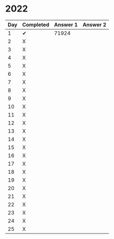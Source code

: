 # 2022

| Day | Completed | Answer 1 | Answer 2 |
|-----|---------|----------|----------|
| 1   | ✔       | 71924    |          |
| 2   | X       |          |          |
| 3   | X       |          |          |
| 4   | X       |          |          |
| 5   | X       |          |          |
| 6   | X       |          |          |
| 7   | X       |          |          |
| 8   | X       |          |          |
| 9   | X       |          |          |
| 10  | X       |          |          |
| 11  | X       |          |          |
| 12  | X       |          |          |
| 13  | X       |          |          |
| 14  | X       |          |          |
| 15  | X       |          |          |
| 16  | X       |          |          |
| 17  | X       |          |          |
| 18  | X       |          |          |
| 19  | X       |          |          |
| 20  | X       |          |          |
| 21  | X       |          |          |
| 22  | X       |          |          |
| 23  | X       |          |          |
| 24  | X       |          |          |
| 25  | X       |          |          |
